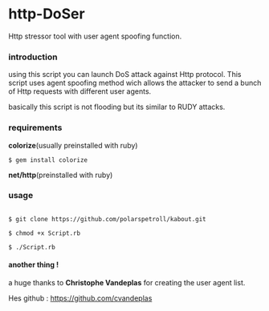 # http-DoSer
Http stressor  tool with user agent spoofing function.
### introduction
using this script you can launch DoS attack against Http protocol. This script uses agent spoofing method wich allows the attacker to send a bunch of Http requests with different user agents.

basically this script is not flooding but its similar to RUDY attacks.
### requirements 

**colorize**(usually preinstalled with ruby)


``
$ gem install colorize
``

**net/http**(preinstalled with ruby)

### usage 

```

$ git clone https://github.com/polarspetroll/kabout.git

$ chmod +x Script.rb

$ ./Script.rb

```
#### another thing !
a huge thanks to **Christophe Vandeplas** for creating the user agent list.

Hes github : https://github.com/cvandeplas
